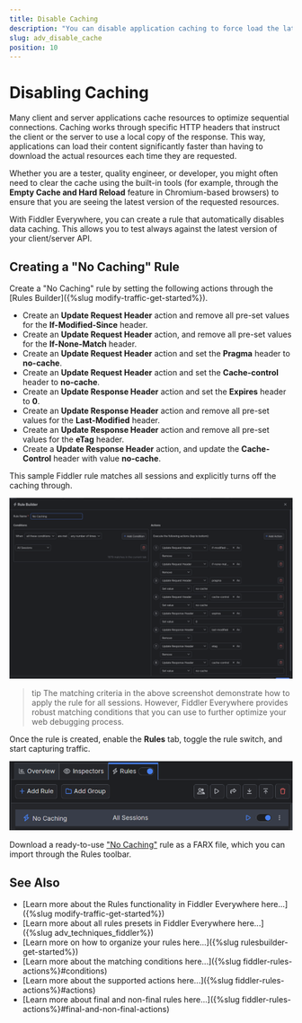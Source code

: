 ```yaml
---
title: Disable Caching
description: "You can disable application caching to force load the latest resources while using Fiddler's rules."
slug: adv_disable_cache
position: 10
---
```


# Disabling Caching

Many client and server applications cache resources to optimize sequential connections. Caching works through specific HTTP headers that instruct the client or the server to use a local copy of the response. This way, applications can load their content significantly faster than having to download the actual resources each time they are requested.

Whether you are a tester, quality engineer, or developer, you might often need to clear the cache using the built-in tools (for example, through the **Empty Cache and Hard Reload** feature in Chromium-based browsers) to ensure that you are seeing the latest version of the requested resources.

With Fiddler Everywhere, you can create a rule that automatically disables data caching. This allows you to test always against the latest version of your client/server API.

## Creating a "No Caching" Rule

Create a "No Caching" rule by setting the following actions through the [Rules Builder]({%slug modify-traffic-get-started%}).

- Create an **Update Request Header** action and remove all pre-set values for the **If-Modified-Since** header.
- Create an **Update Request Header** action, and remove all pre-set values for the **If-None-Match** header.
- Create an **Update Request Header** action and set the **Pragma** header to **no-cache**.
- Create an **Update Request Header** action and set the **Cache-control** header to **no-cache**.
- Create an **Update Response Header** action and set the **Expires** header to **0**.
- Create an **Update Response Header** action and remove all pre-set values for the **Last-Modified** header.
- Create an **Update Response Header** action and remove all pre-set values for the **eTag** header.
- Create a **Update Response Header** action, and update the **Cache-Control** header with value **no-cache**.

This sample Fiddler rule matches all sessions and explicitly turns off the caching through.

![Creating "No Caching" rule](../../images/advanced/adv-tech-no-caching.png)

>tip The matching criteria in the above screenshot demonstrate how to apply the rule for all sessions. However, Fiddler Everywhere provides robust matching conditions that you can use to further optimize your web debugging process.

Once the rule is created, enable the **Rules** tab, toggle the rule switch, and start capturing traffic.

![Activating the "No Caching" rule](../../images/advanced/adv-tech-no-caching-active-rule.png)

Download a ready-to-use <a href="https://github.com/telerik/fiddler-everywhere/tree/master/rules/no-caching" target="_blank">"No Caching"</a> rule as a FARX file, which you can import through the Rules toolbar.

## See Also

* [Learn more about the Rules functionality in Fiddler Everywhere here...]({%slug modify-traffic-get-started%})
* [Learn more about all rules presets in Fiddler Everywhere here...]({%slug adv_techniques_fiddler%})
* [Learn more on how to organize your rules here...]({%slug rulesbuilder-get-started%})
* [Learn more about the matching conditions here...]({%slug fiddler-rules-actions%}#conditions)
* [Learn more about the supported actions here...]({%slug fiddler-rules-actions%}#actions)
* [Learn more about final and non-final rules here...]({%slug fiddler-rules-actions%}#final-and-non-final-actions)